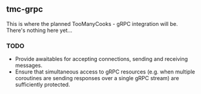 ## tmc-grpc
This is where the planned TooManyCooks - gRPC integration will be. There's nothing here yet...

### TODO
- Provide awaitables for accepting connections, sending and receiving messages.
- Ensure that simultaneous access to gRPC resources (e.g. when multiple coroutines are sending responses over a single gRPC stream) are sufficiently protected.
